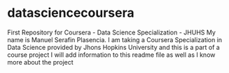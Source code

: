 # datasciencecoursera
First Repository for Coursera - Data Science Specialization - JHUHS
My name is Manuel Serafin Plasencia.
I am taking a Coursera Specialization in Data Science provided by Jhons Hopkins University and this is a part of a course project
I will add information to this readme file as well as I know more about the project

